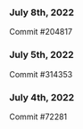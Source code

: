 ### July 8th, 2022

Commit #204817

### July 5th, 2022

Commit #314353


### July 4th, 2022

Commit #72281
